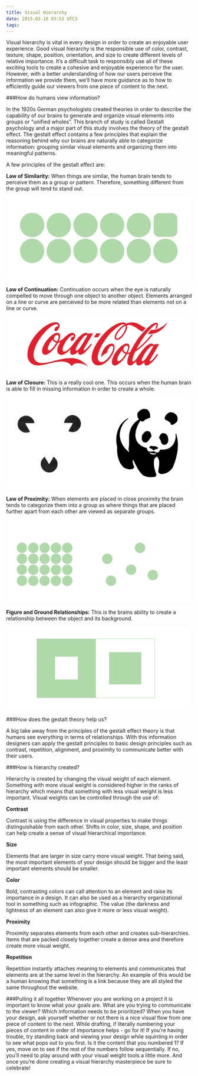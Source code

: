 ```yaml
---
title: Visual Hierarchy
date: 2015-03-18 03:53 UTC3
tags:
---
```


Visual hierarchy is vital in every design in order to create an enjoyable user experience. Good visual hierarchy is the responsible use of color, contrast, texture, shape, position, orientation, and size to create different levels of relative importance. It’s a difficult task to responsibly use all of these exciting tools to create a cohesive and  enjoyable experience for the user. However, with a better understanding of how our users perceive the information we provide them, we’ll have more guidance as to how to efficiently guide our viewers from one piece of content to the next. 

###How do humans view information?

In the 1920s German psychologists created theories in order to describe the capability of our brains to generate and organize visual elements into groups or “unified wholes”. This branch of study is called Gestalt psychology and a major part of this study involves the theory of the gestalt effect. The gestalt effect contains a few principles that explain the reasoning behind why our brains are naturally able to categorize information: grouping similar visual elements and organizing them into meaningful patterns.


A few principles of the gestalt effect are: 

**Law of Similarity:** When things are similar, the human brain tends to perceive them as a group or pattern. Therefore, something different from the group will tend to stand out.

![similarity_example](/images/blog/hierarchy/similarity.png)

**Law of Continuation:** Continuation occurs when the eye is naturally compelled to move through one object to another object. Elements arranged on a line or curve are perceived to be more related than elements not on a line or curve.


![continuation_example](/images/blog/hierarchy/continuation.png)

**Law of Closure:** This is a really cool one. This occurs when the human brain is able to fill in missing information in order to create a whole.

![closure_example](/images/blog/hierarchy/closure.png)

**Law of Proximity:** When elements are placed in close proximity the brain tends to categorize them into a group as where things that are placed further apart from each other are viewed as  separate groups.

![proximity_example](/images/blog/hierarchy/proximity.png)

**Figure and Ground Relationships:** This is the brains ability to create a relationship between the object and its background.


![figure_ground_example](/images/blog/hierarchy/figure_ground.png)



###How does the gestalt theory help us?

A big take away from the principles of the gestalt effect theory is that humans see everything in terms of relationships. With this information designers can apply the gestalt principles to basic design principles such as contrast, repetition, alignment, and proximity to communicate better with their users. 

###How is hierarchy created? 

Hierarchy is created by changing the visual weight of each element. Something with more visual weight is considered higher in the ranks of hierarchy which means that something with less visual weight is less important. Visual weights can be controlled through the use of:


**Contrast**

Contrast is using the difference in visual properties to make things distinguishable from each other. Shifts in color, size, shape, and position can help create a sense of visual hierarchical importance. 

**Size**

Elements that are larger in size carry more visual weight. That being said, the most important elements of your design should be bigger and the least important elements should be smaller.


**Color**

Bold, contrasting colors can call attention to an element and raise its importance in a design. It can also be used as a hierarchy organizational tool in something such as infographic. The value (the darkness and lightness of an element can also give it more or less visual weight).


**Proximity**

Proximity separates elements from each other and creates sub-hierarchies. Items that are packed closely together create a dense area and therefore create more visual weight. 

**Repetition**

Repetition instantly attaches meaning to elements and communicates that elements are at the same level in the hierarchy. An example of this would be a human knowing that something is a link because they are all styled the same throughout the website.

###Pulling it all together
Whenever you are working on a project it is important to know what your goals are. What are you trying to communicate to the viewer? Which information needs to be prioritized? When you have your design, ask yourself whether or not there is a nice visual flow from one piece of content to the next. While drafting, if literally numbering your pieces of content in order of importance helps - go for it! If you’re having trouble, try standing back and viewing your design while squinting in order to see what pops out to you first. Is it the content that you numbered 1? If yes, move on to see if the rest of the numbers follow sequentially. If no, you’ll need to play around with your visual weight tools a little more. And once you’re done creating a visual hierarchy masterpiece be sure to celebrate! 
